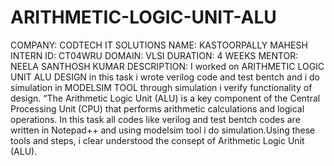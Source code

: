 # ARITHMETIC-LOGIC-UNIT-ALU
COMPANY: CODTECH IT SOLUTIONS
NAME: KASTOORPALLY MAHESH
INTERN ID: CT04WRU
DOMAIN: VLSI
DURATION: 4 WEEKS
MENTOR:  NEELA SANTHOSH KUMAR 
DESCRIPTION: I worked on ARITHMETIC LOGIC UNIT ALU DESIGN in this task i wrote verilog code and test bentch and i do simulation in MODELSIM TOOL through simulation i verify functionality of design. “The Arithmetic Logic Unit (ALU) is a key component of the Central Processing Unit (CPU) that performs arithmetic calculations and logical operations. In this task all codes like verilog and test bentch codes are written in Notepad++ and using modelsim tool i do simulation.Using these tools and steps, i clear understood the consept of Arithmetic Logic Unit (ALU).
